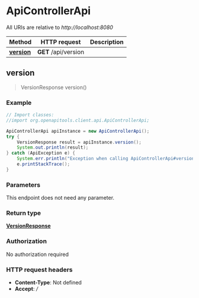 # ApiControllerApi

All URIs are relative to *http://localhost:8080*

Method | HTTP request | Description
------------- | ------------- | -------------
[**version**](ApiControllerApi.md#version) | **GET** /api/version | 



## version

> VersionResponse version()



### Example

```java
// Import classes:
//import org.openapitools.client.api.ApiControllerApi;

ApiControllerApi apiInstance = new ApiControllerApi();
try {
    VersionResponse result = apiInstance.version();
    System.out.println(result);
} catch (ApiException e) {
    System.err.println("Exception when calling ApiControllerApi#version");
    e.printStackTrace();
}
```

### Parameters

This endpoint does not need any parameter.

### Return type

[**VersionResponse**](VersionResponse.md)

### Authorization

No authorization required

### HTTP request headers

- **Content-Type**: Not defined
- **Accept**: */*


